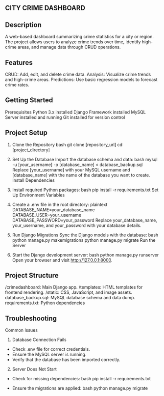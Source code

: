 ## CITY CRIME DASHBOARD

## Description

A web-based dashboard summarizing crime statistics for a city or region. The project allows users to analyze crime trends over time, identify high-crime areas, and manage data through CRUD operations.

## Features

CRUD: Add, edit, and delete crime data.
Analysis: Visualize crime trends and high-crime areas.
Predictions: Use basic regression models to forecast crime rates.

## Getting Started

Prerequisites
Python 3.x installed
Django Framework installed
MySQL Server installed and running
Git installed for version control

## Project Setup

1. Clone the Repository
bash
git clone [repository_url]
cd [project_directory]

2. Set Up the Database
Import the database schema and data:
bash
mysql -u [your_username] -p [database_name] < database_backup.sql
Replace [your_username] with your MySQL username and [database_name] with the name of the database you want to create.
Install Dependencies

3. Install required Python packages:
bash
pip install -r requirements.txt
Set Up Environment Variables

4. Create a .env file in the root directory:
plaintext
DATABASE_NAME=your_database_name
DATABASE_USER=your_username
DATABASE_PASSWORD=your_password
Replace your_database_name, your_username, and your_password with your database details.

5. Run Django Migrations
Sync the Django models with the database:
bash
python manage.py makemigrations
python manage.py migrate
Run the Server

6. Start the Django development server:
bash
python manage.py runserver
Open your browser and visit http://127.0.0.1:8000.

## Project Structure

/crimedashboard: Main Django app.
/templates: HTML templates for frontend rendering.
/static: CSS, JavaScript, and image assets.
database_backup.sql: MySQL database schema and data dump.
requirements.txt: Python dependencies

## Troubleshooting

Common Issues

1. Database Connection Fails
- Check .env file for correct credentials.
- Ensure the MySQL server is running.
- Verify that the database has been imported correctly.

2. Server Does Not Start
- Check for missing dependencies:
bash
pip install -r requirements.txt

- Ensure the migrations are applied:
bash
python manage.py migrate